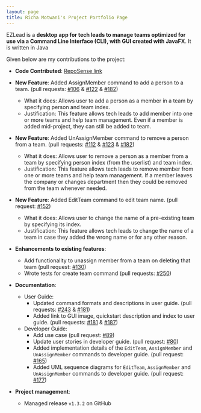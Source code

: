 ```yaml
---
layout: page
title: Richa Motwani's Project Portfolio Page
---
```


EZLead is a **desktop app for tech leads to manage teams optimized for use via a Command Line Interface (CLI),
with GUI created with JavaFX**. It is written in Java

Given below are my contributions to the project:

* **Code Contributed**: [RepoSense link](https://nus-cs2103-ay2223s1.github.io/tp-dashboard/?search=richavm14&breakdown=true&sort=groupTitle&sortWithin=title&since=2022-09-16&timeframe=commit&mergegroup=&groupSelect=groupByRepos&checkedFileTypes=docs~functional-code~test-code~other)

* **New Feature**: Added AssignMember command to add a person to a team. (pull requests: [\#106](https://github.com/AY2223S1-CS2103T-W09-3/tp/pull/106) & [\#122](https://github.com/AY2223S1-CS2103T-W09-3/tp/pull/122) & [\#182](https://github.com/AY2223S1-CS2103T-W09-3/tp/pull/182))
  * What it does: Allows user to add a person as a member in a team by specifying person and team index.
  * Justification: This feature allows tech leads to add member into one or more teams and help team management. Even if a member is added mid-project, they can still be added to team.

* **New Feature**: Added UnAssignMember command to remove a person from a team. (pull requests: [\#112](https://github.com/AY2223S1-CS2103T-W09-3/tp/pull/112) & [\#123](https://github.com/AY2223S1-CS2103T-W09-3/tp/pull/123) & [\#182](https://github.com/AY2223S1-CS2103T-W09-3/tp/pull/182))
    * What it does: Allows user to remove a person as a member from a team by specifying person index (from the userlist) and team index.
    * Justification: This feature allows tech leads to remove member from one or more teams and help team management. If a member leaves the company or changes department then they could be removed from the team whenever needed.

* **New Feature**: Added EditTeam command to edit team name. (pull request: [\#152](https://github.com/AY2223S1-CS2103T-W09-3/tp/pull/152))
    * What it does: Allows user to change the name of a pre-existing team by specifying its index.
    * Justification: This feature allows tech leads to change the name of a team in case they added the wrong name or for any other reason.

* **Enhancements to existing features**:
  * Add functionality to unassign member from a team on deleting that team (pull request: [\#130](https://github.com/AY2223S1-CS2103T-W09-3/tp/pull/130))
  * Wrote tests for create team command (pull requests: [\#250](https://github.com/AY2223S1-CS2103T-W09-3/tp/pull/250))

* **Documentation**:
    * User Guide:
        * Updated command formats and descriptions in user guide. (pull requests: [\#243](https://github.com/AY2223S1-CS2103T-W09-3/tp/pull/243) & [\#181](https://github.com/AY2223S1-CS2103T-W09-3/tp/pull/181))
        * Added link to GUI image, quickstart description and index to user guide. (pull requests: [\#181](https://github.com/AY2223S1-CS2103T-W09-3/tp/pull/181) & [\#187](https://github.com/AY2223S1-CS2103T-W09-3/tp/pull/187))
    * Developer Guide:
        * Add use case (pull request: [\#89](https://github.com/AY2223S1-CS2103T-W09-3/tp/pull/89))
        * Update user stories in developer guide. (pull request: [\#80](https://github.com/AY2223S1-CS2103T-W09-3/tp/pull/80))
        * Added implementation details of the `EditTeam`, `AssignMember` and `UnAssignMember` commands to developer guide. (pull request: [\#165](https://github.com/AY2223S1-CS2103T-W09-3/tp/pull/165))
        * Added UML sequence diagrams for `EditTeam`, `AssignMember` and `UnAssignMember` commands to developer guide. (pull request: [\#177](https://github.com/AY2223S1-CS2103T-W09-3/tp/pull/177))

* **Project management**:
    * Managed release `v1.3.2` on GitHub
